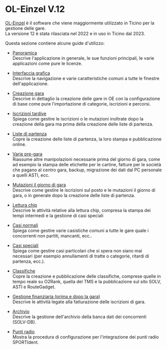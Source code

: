 # OL-Einzel V.12

[OL-Einzel](https://sportsoftware.de) è il software che viene maggiormente utilizzato in Ticino per la gestione delle gare.  
La versione 12 è stata rilasciata nel 2022 e in uso in Ticino dal 2023.

Questa sezione contiene alcune guide d'utilizzo:

- [Panoramica](panoramica.md)  
Descrive l'applicazione in generale, le sue funzioni principali, le varie applicazioni come pure le licenze.  
  
- [Interfaccia grafica](interfaccia_grafica.md)  
Descrive la navigazione e varie caratteristiche comuni a tutte le finestre dell'applicazione.  
  
- [Creazione gara](creazione_gara.md)  
Descrive in dettaglio la creazione delle gare in OE con la configurazione di base come pure l'importazione di categorie, iscrizioni e percorsi.  
  
- [Iscrizioni tardive](iscrizioni_tardive.md)  
Spiega come gestire le iscrizioni o le mutazioni inoltrate dopo la creazione della gara ma prima della creazione delle liste di partenza.  
  
- [Liste di partenza](liste_partenza.md)  
Copre la creazione delle liste di partenza, la loro stampa e pubblicazione online.  
  
- [Varie pre-gara](varie_pre_gara.md)  
Riassume altre manipolazioni necessarie prima del giorno di gara, come ad esempio la stampa delle etichette per le cartine, fatture per le società che pagano al centro gara, backup, migrazione dei dati dal PC personale a quelli ASTI, ecc.
  
- [Mutazioni il giorno di gara](mutazioni_giorno_gara.md)  
Descrive come gestire le iscrizioni sul posto e le mutazioni il giorno di gara, o in generale dopo la creazione delle liste di partenza.  
  
- [Lettura chip](lettura_chip.md)  
Descrive le attività relative alla lettura chip, compresa la stampa dei tempi intermedi e la gestione di casi speciali  
  
- [Casi normali](casi_normali.md)  
Spiega come gestire varie casistiche comuni a tutte le gare quale i concorrenti non partiti, mancanti, ecc..  
  
- [Casi speciali](casi_speciali.md)  
Spiega come gestire casi particolari che si spera non siano mai necessari (per esempio annullamenti di tratte o categorie, ritardi di partenza, ecc.).  
  
- [Classifiche](classifiche.md)  
Copre la creazione e pubblicazione delle classifiche, comprese quelle in tempo reale su O2Rank, quella del TMS e la pubblicazione sul sito SOLV, ASTI e RouteGadget.  
  
- [Gestione finanziaria (prima e dopo la gara)](finanze.md)  
Descrive le attività legate alla fatturazione delle iscrizioni di gara.  
  
- [Archivio](archivio.md)  
Descrive la gestione dell'archivio della banca dati dei concorrenti (SOLV-DB).  
  
- [Punti radio](punti_radio.md)  
Mostra la procedura di configurazione per l'integrazione dei punti radio SPORTIdent.  

